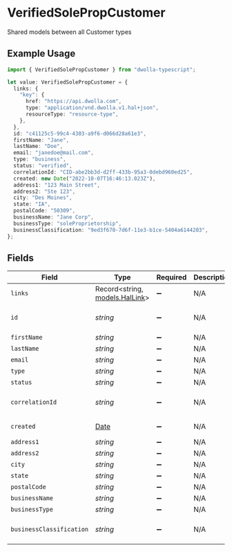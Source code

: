 # VerifiedSolePropCustomer

Shared models between all Customer types

## Example Usage

```typescript
import { VerifiedSolePropCustomer } from "dwolla-typescript";

let value: VerifiedSolePropCustomer = {
  links: {
    "key": {
      href: "https://api.dwolla.com",
      type: "application/vnd.dwolla.v1.hal+json",
      resourceType: "resource-type",
    },
  },
  id: "c41125c5-99c4-4303-a9f6-d066d28a61e3",
  firstName: "Jane",
  lastName: "Doe",
  email: "janedoe@mail.com",
  type: "business",
  status: "verified",
  correlationId: "CID-abe2bb3d-d2ff-433b-95a3-0debd960ed25",
  created: new Date("2022-10-07T16:46:13.023Z"),
  address1: "123 Main Street",
  address2: "Ste 123",
  city: "Des Moines",
  state: "IA",
  postalCode: "50309",
  businessName: "Jane Corp",
  businessType: "soleProprietorship",
  businessClassification: "9ed3f670-7d6f-11e3-b1ce-5404a6144203",
};
```

## Fields

| Field                                                                                         | Type                                                                                          | Required                                                                                      | Description                                                                                   | Example                                                                                       |
| --------------------------------------------------------------------------------------------- | --------------------------------------------------------------------------------------------- | --------------------------------------------------------------------------------------------- | --------------------------------------------------------------------------------------------- | --------------------------------------------------------------------------------------------- |
| `links`                                                                                       | Record<string, [models.HalLink](../models/hallink.md)>                                        | :heavy_minus_sign:                                                                            | N/A                                                                                           |                                                                                               |
| `id`                                                                                          | *string*                                                                                      | :heavy_minus_sign:                                                                            | N/A                                                                                           | c41125c5-99c4-4303-a9f6-d066d28a61e3                                                          |
| `firstName`                                                                                   | *string*                                                                                      | :heavy_minus_sign:                                                                            | N/A                                                                                           | Jane                                                                                          |
| `lastName`                                                                                    | *string*                                                                                      | :heavy_minus_sign:                                                                            | N/A                                                                                           | Doe                                                                                           |
| `email`                                                                                       | *string*                                                                                      | :heavy_minus_sign:                                                                            | N/A                                                                                           | janedoe@mail.com                                                                              |
| `type`                                                                                        | *string*                                                                                      | :heavy_minus_sign:                                                                            | N/A                                                                                           | business                                                                                      |
| `status`                                                                                      | *string*                                                                                      | :heavy_minus_sign:                                                                            | N/A                                                                                           | verified                                                                                      |
| `correlationId`                                                                               | *string*                                                                                      | :heavy_minus_sign:                                                                            | N/A                                                                                           | CID-abe2bb3d-d2ff-433b-95a3-0debd960ed25                                                      |
| `created`                                                                                     | [Date](https://developer.mozilla.org/en-US/docs/Web/JavaScript/Reference/Global_Objects/Date) | :heavy_minus_sign:                                                                            | N/A                                                                                           | 2022-10-07T16:46:13.023Z                                                                      |
| `address1`                                                                                    | *string*                                                                                      | :heavy_minus_sign:                                                                            | N/A                                                                                           | 123 Main Street                                                                               |
| `address2`                                                                                    | *string*                                                                                      | :heavy_minus_sign:                                                                            | N/A                                                                                           | Ste 123                                                                                       |
| `city`                                                                                        | *string*                                                                                      | :heavy_minus_sign:                                                                            | N/A                                                                                           | Des Moines                                                                                    |
| `state`                                                                                       | *string*                                                                                      | :heavy_minus_sign:                                                                            | N/A                                                                                           | IA                                                                                            |
| `postalCode`                                                                                  | *string*                                                                                      | :heavy_minus_sign:                                                                            | N/A                                                                                           | 50309                                                                                         |
| `businessName`                                                                                | *string*                                                                                      | :heavy_minus_sign:                                                                            | N/A                                                                                           | Jane Corp                                                                                     |
| `businessType`                                                                                | *string*                                                                                      | :heavy_minus_sign:                                                                            | N/A                                                                                           | soleProprietorship                                                                            |
| `businessClassification`                                                                      | *string*                                                                                      | :heavy_minus_sign:                                                                            | N/A                                                                                           | 9ed3f670-7d6f-11e3-b1ce-5404a6144203                                                          |